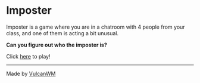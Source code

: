 # Imposter

Imposter is a game where you are in a chatroom with 4 people from your class, and one of them is acting a bit unusual.

**Can you figure out who the imposter is?**

Click [here](https://Imposter.vulcanwm.repl.co) to play!

---

Made by [VulcanWM](https://vulcanwm.is-a.dev)